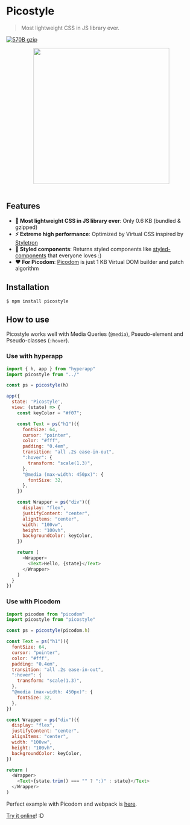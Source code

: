 # Picostyle

> Most lightweight CSS in JS library ever.

[![570B gzip][gzip-badge]][bundlesize]

[gzip-badge]: https://img.shields.io/badge/bundled%20&%20gzip-570%20B-brightgreen.svg
[bundlesize]: https://github.com/siddharthkp/bundlesize

<div align="center">
  <a href="https://github.com/morishitter/picostyle">
    <img width="360px" src="http://morishitter.github.io/picostyle.svg">
  </a>
</div>
<br>

## Features

- **🚀 Most lightweight CSS in JS library ever**: Only 0.6 KB (bundled & gzipped)
- **⚡️ Extreme high performance**: Optimized by Virtual CSS inspired by [Styletron](https://ryantsao.com/blog/virtual-css-with-styletron)
- **💅 Styled components**: Returns styled components like [styled-components](https://www.styled-components.com/) that everyone loves :)
- **❤️ For Picodom**: [Picodom](https://github.com/picodom/picodom) is just 1 KB Virtual DOM builder and patch algorithm

## Installation

```
$ npm install picostyle
```

## How to use

Picostyle works well with Media Queries (`@media`), Pseudo-element and Pseudo-classes (`:hover`).

### Use with hyperapp

```js
import { h, app } from "hyperapp"
import picostyle from "../"

const ps = picostyle(h)

app({
  state: 'Picostyle',
  view: (state) => {
    const keyColor = "#f07";

    const Text = ps("h1")({
      fontSize: 64,
      cursor: "pointer",
      color: "#fff",
      padding: "0.4em",
      transition: "all .2s ease-in-out",
      ":hover": {
        transform: "scale(1.3)",
      },
      "@media (max-width: 450px)": {
        fontSize: 32,
      },
    })

    const Wrapper = ps("div")({
      display: "flex",
      justifyContent: "center",
      alignItems: "center",
      width: "100vw",
      height: "100vh",
      backgroundColor: keyColor,
    })

    return (
      <Wrapper>
        <Text>Hello, {state}</Text>
      </Wrapper>
    )
  }
})
```

### Use with Picodom

```js
import picodom from "picodom"
import picostyle from "picostyle"

const ps = picostyle(picodom.h)

const Text = ps("h1")({
  fontSize: 64,
  cursor: "pointer",
  color: "#fff",
  padding: "0.4em",
  transition: "all .2s ease-in-out",
  ":hover": {
    transform: "scale(1.3)",
  },
  "@media (max-width: 450px)": {
    fontSize: 32,
  },
})

const Wrapper = ps("div")({
  display: "flex",
  justifyContent: "center",
  alignItems: "center",
  width: "100vw",
  height: "100vh",
  backgroundColor: keyColor,
})

return (
  <Wrapper>
    <Text>{state.trim() === "" ? ":)" : state}</Text>
  </Wrapper>
)
```

Perfect example with Picodom and webpack is [here](https://github.com/morishitter/picostyle/tree/master/example).

[Try it online](https://codepen.io/morishitter/pen/qXaPYQ?editors=0010)! :D

